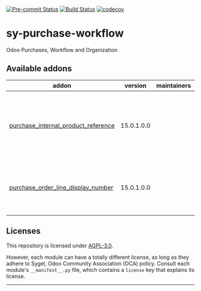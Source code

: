 
<!-- /!\ Non OCA Context : Set here the badge of your runbot / runboat instance. -->
[![Pre-commit Status](https://github.com/sygel-technology/sy-purchase-workflow/actions/workflows/pre-commit.yml/badge.svg?branch=15.0)](https://github.com/sygel-technology/sy-purchase-workflow/actions/workflows/pre-commit.yml?query=branch%3A15.0)
[![Build Status](https://github.com/sygel-technology/sy-purchase-workflow/actions/workflows/test.yml/badge.svg?branch=15.0)](https://github.com/sygel-technology/sy-purchase-workflow/actions/workflows/test.yml?query=branch%3A15.0)
[![codecov](https://codecov.io/gh/sygel-technology/sy-purchase-workflow/branch/15.0/graph/badge.svg)](https://codecov.io/gh/sygel-technology/sy-purchase-workflow)
<!-- /!\ Non OCA Context : Set here the badge of your translation instance. -->

<!-- /!\ do not modify above this line -->

# sy-purchase-workflow

Odoo Purchases, Workflow and Organization

<!-- /!\ do not modify below this line -->

<!-- prettier-ignore-start -->

[//]: # (addons)

Available addons
----------------
addon | version | maintainers | summary
--- | --- | --- | ---
[purchase_internal_product_reference](purchase_internal_product_reference/) | 15.0.1.0.0 |  | Shows the internal product reference or the supplier's reference in purchasing
[purchase_order_line_display_number](purchase_order_line_display_number/) | 15.0.1.0.0 |  | Configure the number of purchase order lines to be shown

[//]: # (end addons)

<!-- prettier-ignore-end -->

## Licenses

This repository is licensed under [AGPL-3.0](LICENSE).

However, each module can have a totally different license, as long as they adhere to Sygel, Odoo Community Association (OCA)
policy. Consult each module's `__manifest__.py` file, which contains a `license` key
that explains its license.

----
<!-- /!\ Non OCA Context : Set here the full description of your organization. -->
